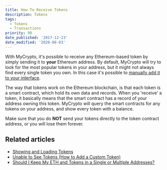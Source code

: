 ```yaml
---
title: How To Receive Tokens
description: Tokens
tags:
  - Tokens
  - Transactions
priority: 90
date_published: '2017-12-23'
date_modified: '2020-08-03'
---
```


With MyCrypto, it's possible to receive any Ethereum-based token by simply sending it to **your** Ethereum address. By default, MyCrypto will try to look for the most popular tokens in your address, but it might not always find every single token you own. In this case it's possible to [manually add it to your interface](/troubleshooting/tokens/adding-new-token-and-sending-custom-tokens).

The way that tokens work on the Ethereum blockchain, is that each token is a smart contract, which hold its own data and records. When you 'receive' a token, it basically means that the smart contract has a record of your address owning this token. MyCrypto will query the smart contracts for any tokens on your address, and show every token with a balance.

Make sure that you do **NOT** send your tokens directly to the token contract address, or you will lose them forever.

## Related articles

* [Showing and Loading Tokens](/how-to/tokens/showing-and-loading-tokens)
* [Unable to See Tokens (How to Add a Custom Token)](/troubleshooting/tokens/adding-new-token-and-sending-custom-tokens)
* [Should I Keep My ETH and Tokens in a Single or Multiple Addresses?](/general-knowledge/ethereum-blockchain/should-i-keep-my-eth-or-tokens-in-single-or-multiple-addresses)
